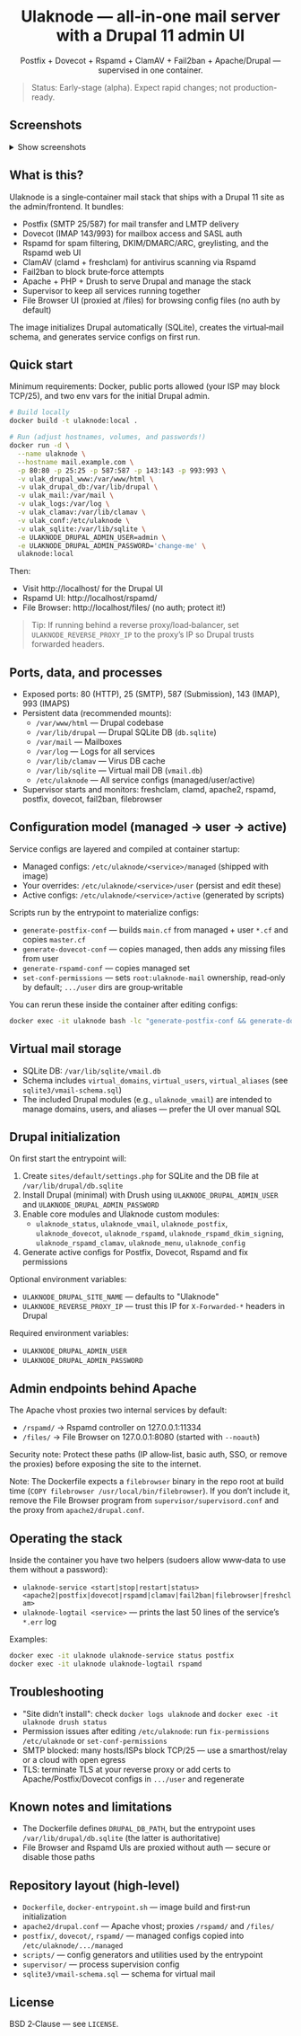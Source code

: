 <div align="center">

# Ulaknode — all‑in‑one mail server with a Drupal 11 admin UI

Postfix + Dovecot + Rspamd + ClamAV + Fail2ban + Apache/Drupal — supervised in one container.

</div>

> Status: Early-stage (alpha). Expect rapid changes; not production-ready.

## Screenshots

<details>
  <summary>Show screenshots</summary>

  <p align="center">
    <img src="docs/images/screen1.png" width="45%" alt="Dashboard">
    <img src="docs/images/screen2.png" width="45%" alt="Rspamd UI">
  </p>

  <p align="center">
    <img src="docs/images/screen3.png" width="45%" alt="Mailboxes">
    <img src="docs/images/screen4.png" width="45%" alt="Config editor">
  </p>

  <p align="center">
    <em>Add PNGs under <code>docs/images/</code> with the names above to populate this gallery.</em>
  </p>

</details>

## What is this?

Ulaknode is a single‑container mail stack that ships with a Drupal 11 site as the admin/frontend. It bundles:

- Postfix (SMTP 25/587) for mail transfer and LMTP delivery
- Dovecot (IMAP 143/993) for mailbox access and SASL auth
- Rspamd for spam filtering, DKIM/DMARC/ARC, greylisting, and the Rspamd web UI
- ClamAV (clamd + freshclam) for antivirus scanning via Rspamd
- Fail2ban to block brute‑force attempts
- Apache + PHP + Drush to serve Drupal and manage the stack
- Supervisor to keep all services running together
- File Browser UI (proxied at /files) for browsing config files (no auth by default)

The image initializes Drupal automatically (SQLite), creates the virtual‑mail schema, and generates service configs on first run.

## Quick start

Minimum requirements: Docker, public ports allowed (your ISP may block TCP/25), and two env vars for the initial Drupal admin.

```bash
# Build locally
docker build -t ulaknode:local .

# Run (adjust hostnames, volumes, and passwords!)
docker run -d \
  --name ulaknode \
  --hostname mail.example.com \
  -p 80:80 -p 25:25 -p 587:587 -p 143:143 -p 993:993 \
  -v ulak_drupal_www:/var/www/html \
  -v ulak_drupal_db:/var/lib/drupal \
  -v ulak_mail:/var/mail \
  -v ulak_logs:/var/log \
  -v ulak_clamav:/var/lib/clamav \
  -v ulak_conf:/etc/ulaknode \
  -v ulak_sqlite:/var/lib/sqlite \
  -e ULAKNODE_DRUPAL_ADMIN_USER=admin \
  -e ULAKNODE_DRUPAL_ADMIN_PASSWORD='change-me' \
  ulaknode:local
```

Then:

- Visit http://localhost/ for the Drupal UI
- Rspamd UI: http://localhost/rspamd/
- File Browser: http://localhost/files/ (no auth; protect it!)

> Tip: If running behind a reverse proxy/load‑balancer, set `ULAKNODE_REVERSE_PROXY_IP` to the proxy’s IP so Drupal trusts forwarded headers.

## Ports, data, and processes

- Exposed ports: 80 (HTTP), 25 (SMTP), 587 (Submission), 143 (IMAP), 993 (IMAPS)
- Persistent data (recommended mounts):
  - `/var/www/html` — Drupal codebase
  - `/var/lib/drupal` — Drupal SQLite DB (`db.sqlite`)
  - `/var/mail` — Mailboxes
  - `/var/log` — Logs for all services
  - `/var/lib/clamav` — Virus DB cache
  - `/var/lib/sqlite` — Virtual mail DB (`vmail.db`)
  - `/etc/ulaknode` — All service configs (managed/user/active)
- Supervisor starts and monitors: freshclam, clamd, apache2, rspamd, postfix, dovecot, fail2ban, filebrowser

## Configuration model (managed → user → active)

Service configs are layered and compiled at container startup:

- Managed configs: `/etc/ulaknode/<service>/managed` (shipped with image)
- Your overrides: `/etc/ulaknode/<service>/user` (persist and edit these)
- Active configs: `/etc/ulaknode/<service>/active` (generated by scripts)

Scripts run by the entrypoint to materialize configs:

- `generate-postfix-conf` — builds `main.cf` from managed + user `*.cf` and copies `master.cf`
- `generate-dovecot-conf` — copies managed, then adds any missing files from user
- `generate-rspamd-conf` — copies managed set
- `set-conf-permissions` — sets `root:ulaknode-mail` ownership, read‑only by default; `.../user` dirs are group‑writable

You can rerun these inside the container after editing configs:

```bash
docker exec -it ulaknode bash -lc "generate-postfix-conf && generate-dovecot-conf && generate-rspamd-conf && set-conf-permissions && supervisorctl restart postfix dovecot rspamd"
```

## Virtual mail storage

- SQLite DB: `/var/lib/sqlite/vmail.db`
- Schema includes `virtual_domains`, `virtual_users`, `virtual_aliases` (see `sqlite3/vmail-schema.sql`)
- The included Drupal modules (e.g., `ulaknode_vmail`) are intended to manage domains, users, and aliases — prefer the UI over manual SQL

## Drupal initialization

On first start the entrypoint will:

1. Create `sites/default/settings.php` for SQLite and the DB file at `/var/lib/drupal/db.sqlite`
2. Install Drupal (minimal) with Drush using `ULAKNODE_DRUPAL_ADMIN_USER` and `ULAKNODE_DRUPAL_ADMIN_PASSWORD`
3. Enable core modules and Ulaknode custom modules:
   - `ulaknode_status`, `ulaknode_vmail`, `ulaknode_postfix`, `ulaknode_dovecot`,
     `ulaknode_rspamd`, `ulaknode_rspamd_dkim_signing`, `ulaknode_rspamd_clamav`,
     `ulaknode_menu`, `ulaknode_config`
4. Generate active configs for Postfix, Dovecot, Rspamd and fix permissions

Optional environment variables:

- `ULAKNODE_DRUPAL_SITE_NAME` — defaults to "Ulaknode"
- `ULAKNODE_REVERSE_PROXY_IP` — trust this IP for `X-Forwarded-*` headers in Drupal

Required environment variables:

- `ULAKNODE_DRUPAL_ADMIN_USER`
- `ULAKNODE_DRUPAL_ADMIN_PASSWORD`

## Admin endpoints behind Apache

The Apache vhost proxies two internal services by default:

- `/rspamd/` → Rspamd controller on 127.0.0.1:11334
- `/files/` → File Browser on 127.0.0.1:8080 (started with `--noauth`)

Security note: Protect these paths (IP allow‑list, basic auth, SSO, or remove the proxies) before exposing the site to the internet.

Note: The Dockerfile expects a `filebrowser` binary in the repo root at build time (`COPY filebrowser /usr/local/bin/filebrowser`). If you don’t include it, remove the File Browser program from `supervisor/supervisord.conf` and the proxy from `apache2/drupal.conf`.

## Operating the stack

Inside the container you have two helpers (sudoers allow www‑data to use them without a password):

- `ulaknode-service <start|stop|restart|status> <apache2|postfix|dovecot|rspamd|clamav|fail2ban|filebrowser|freshclam>`
- `ulaknode-logtail <service>` — prints the last 50 lines of the service’s `*.err` log

Examples:

```bash
docker exec -it ulaknode ulaknode-service status postfix
docker exec -it ulaknode ulaknode-logtail rspamd
```

## Troubleshooting

- "Site didn’t install": check `docker logs ulaknode` and `docker exec -it ulaknode drush status`
- Permission issues after editing `/etc/ulaknode`: run `fix-permissions /etc/ulaknode` or `set-conf-permissions`
- SMTP blocked: many hosts/ISPs block TCP/25 — use a smarthost/relay or a cloud with open egress
- TLS: terminate TLS at your reverse proxy or add certs to Apache/Postfix/Dovecot configs in `.../user` and regenerate

## Known notes and limitations

- The Dockerfile defines `DRUPAL_DB_PATH`, but the entrypoint uses `/var/lib/drupal/db.sqlite` (the latter is authoritative)
- File Browser and Rspamd UIs are proxied without auth — secure or disable those paths

## Repository layout (high‑level)

- `Dockerfile`, `docker-entrypoint.sh` — image build and first‑run initialization
- `apache2/drupal.conf` — Apache vhost; proxies `/rspamd/` and `/files/`
- `postfix/`, `dovecot/`, `rspamd/` — managed configs copied into `/etc/ulaknode/.../managed`
- `scripts/` — config generators and utilities used by the entrypoint
- `supervisor/` — process supervision config
- `sqlite3/vmail-schema.sql` — schema for virtual mail

## License

BSD 2‑Clause — see `LICENSE`.

